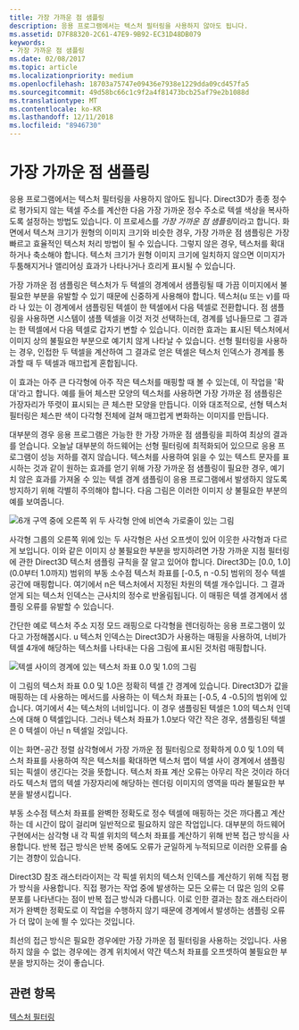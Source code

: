 ```yaml
---
title: 가장 가까운 점 샘플링
description: 응용 프로그램에서는 텍스처 필터링을 사용하지 않아도 됩니다.
ms.assetid: D7F88320-2C61-47E9-9B92-EC31D48DB079
keywords:
- 가장 가까운 점 샘플링
ms.date: 02/08/2017
ms.topic: article
ms.localizationpriority: medium
ms.openlocfilehash: 18703a75747e09436e7938e1229dda09cd457fa5
ms.sourcegitcommit: 49d58bc66c1c9f2a4f81473bcb25af79e2b1088d
ms.translationtype: MT
ms.contentlocale: ko-KR
ms.lasthandoff: 12/11/2018
ms.locfileid: "8946730"
---
```

# <a name="span-iddirect3dconceptsnearest-pointsamplingspannearest-point-sampling"></a><span id="direct3dconcepts.nearest-point_sampling"></span>가장 가까운 점 샘플링


응용 프로그램에서는 텍스처 필터링을 사용하지 않아도 됩니다. Direct3D가 종종 정수로 평가되지 않는 텍셀 주소를 계산한 다음 가장 가까운 정수 주소로 텍셀 색상을 복사하도록 설정하는 방법도 있습니다. 이 프로세스를 *가장 가까운 점 샘플링*이라고 합니다. 화면에서 텍스쳐 크기가 원형의 이미지 크기와 비슷한 경우, 가장 가까운 점 샘플링은 가장 빠르고 효율적인 텍스처 처리 방법이 될 수 있습니다. 그렇지 않은 경우, 텍스처를 확대하거나 축소해야 합니다. 텍스처 크기가 원형 이미지 크기에 일치하지 않으면 이미지가 두툼해지거나 앨리어싱 효과가 나타나거나 흐리게 표시될 수 있습니다.

가장 가까운 점 샘플링은 텍스처가 두 텍셀의 경계에서 샘플링될 때 가끔 이미지에서 불필요한 부분을 유발할 수 있기 때문에 신중하게 사용해야 합니다. 텍스처(u 또는 v)를 따라 나 있는 이 경계에서 샘플링된 텍셀이 한 텍셀에서 다음 텍셀로 전환합니다. 점 샘플링을 사용하면 시스템이 샘플 텍셀을 이것 저것 선택하는데, 경계를 넘나들므로 그 결과는 한 텍셀에서 다음 텍셀로 갑자기 변할 수 있습니다. 이러한 효과는 표시된 텍스처에서 이미지 상의 불필요한 부분으로 예기치 않게 나타날 수 있습니다. 선형 필터링을 사용하는 경우, 인접한 두 텍셀을 계산하여 그 결과로 얻은 텍셀은 텍스처 인덱스가 경계를 통과할 때 두 텍셀과 매끄럽게 혼합됩니다.

이 효과는 아주 큰 다각형에 아주 작은 텍스처를 매핑할 때 볼 수 있는데, 이 작업을 '확대'라고 합니다. 예를 들어 체스판 모양의 텍스처를 사용하면 가장 가까운 점 샘플링은 가장자리가 뚜렷이 표시되는 큰 체스판 모양을 만듭니다. 이와 대조적으로, 선형 텍스처 필터링은 체스판 색이 다각형 전체에 걸쳐 매끄럽게 변화하는 이미지를 만듭니다.

대부분의 경우 응용 프로그램은 가능한 한 가장 가까운 점 샘플링을 피하여 최상의 결과를 얻습니다. 오늘날 대부분의 하드웨어는 선형 필터링에 최적화되어 있으므로 응용 프로그램이 성능 저하를 겪지 않습니다. 텍스처를 사용하여 읽을 수 있는 텍스트 문자를 표시하는 것과 같이 원하는 효과를 얻기 위해 가장 가까운 점 샘플링이 필요한 경우, 예기치 않은 효과를 가져올 수 있는 텍셀 경계 샘플링이 응용 프로그램에서 발생하지 않도록 방지하기 위해 각별히 주의해야 합니다. 다음 그림은 이러한 이미지 상 불필요한 부분의 예를 보여줍니다.

![6개 구역 중에 오른쪽 위 두 사각형 안에 비연속 가로줄이 있는 그림](images/ptrtfct.png)

사각형 그룹의 오른쪽 위에 있는 두 사각형은 사선 오프셋이 있어 이웃한 사각형과 다르게 보입니다. 이와 같은 이미지 상 불필요한 부분을 방지하려면 가장 가까운 지점 필터링에 관한 Direct3D 텍스처 샘플링 규칙을 잘 알고 있어야 합니다. Direct3D는 \[0.0, 1.0\](0.0부터 1.0까지) 범위의 부동 소수점 텍스처 좌표를 \[-0.5, n -0.5\] 범위의 정수 텍셀 공간에 매핑합니다. 여기에서 n은 텍스처에서 지정된 차원의 텍셀 개수입니다. 그 결과 얻게 되는 텍스처 인덱스는 근사치의 정수로 반올림됩니다. 이 매핑은 텍셀 경계에서 샘플링 오류를 유발할 수 있습니다.

간단한 예로 텍스처 주소 지정 모드 래핑으로 다각형을 렌더링하는 응용 프로그램이 있다고 가정해봅시다. u 텍스처 인덱스는 Direct3D가 사용하는 매핑을 사용하여, 너비가 텍셀 4개에 해당하는 텍스처를 나타내는 다음 그림에 표시된 것처럼 매핑합니다.

![텍셀 사이의 경계에 있는 텍스처 좌표 0.0 및 1.0의 그림](images/ptsmpprb.png)

이 그림의 텍스처 좌표 0.0 및 1.0은 정확히 텍셀 간 경계에 있습니다. Direct3D가 값을 매핑하는 데 사용하는 메서드를 사용하는 이 텍스처 좌표는 \[-0.5, 4 -0.5\]의 범위에 있습니다. 여기에서 4는 텍스처의 너비입니다. 이 경우 샘플링된 텍셀은 1.0의 텍스처 인덱스에 대해 0 텍셀입니다. 그러나 텍스처 좌표가 1.0보다 약간 작은 경우, 샘플링된 텍셀은 0 텍셀이 아닌 n 텍셀일 것입니다.

이는 화면-공간 정렬 삼각형에서 가장 가까운 점 필터링으로 정확하게 0.0 및 1.0의 텍스처 좌표를 사용하여 작은 텍스처를 확대하면 텍스처 맵이 텍셀 사이 경계에서 샘플링되는 픽셀이 생긴다는 것을 뜻합니다. 텍스처 좌표 계산 오류는 아무리 작은 것이라 하더라도 텍스처 맵의 텍셀 가장자리에 해당하는 렌더링 이미지의 영역을 따라 불필요한 부분을 발생시킵니다.

부동 소수점 텍스처 좌표를 완벽한 정확도로 정수 텍셀에 매핑하는 것은 까다롭고 계산하는 데 시간이 많이 걸리며 일반적으로 필요하지 않은 작업입니다. 대부분의 하드웨어 구현에서는 삼각형 내 각 픽셀 위치의 텍스처 좌표를 계산하기 위해 반복 접근 방식을 사용합니다. 반복 접근 방식은 반복 중에도 오류가 균일하게 누적되므로 이러한 오류를 숨기는 경향이 있습니다.

Direct3D 참조 래스터라이저는 각 픽셀 위치의 텍스처 인덱스를 계산하기 위해 직접 평가 방식을 사용합니다. 직접 평가는 작업 중에 발생하는 모든 오류는 더 많은 임의 오류 분포를 나타낸다는 점이 반복 접근 방식과 다릅니다. 이로 인한 결과는 참조 래스터라이저가 완벽한 정확도로 이 작업을 수행하지 않기 때문에 경계에서 발생하는 샘플링 오류가 더 많이 눈에 띌 수 있다는 것입니다.

최선의 접근 방식은 필요한 경우에만 가장 가까운 점 필터링을 사용하는 것입니다. 사용하지 않을 수 없는 경우에는 경계 위치에서 약간 텍스처 좌표를 오프셋하여 불필요한 부분을 방지하는 것이 좋습니다.

## <a name="span-idrelated-topicsspanrelated-topics"></a><span id="related-topics"></span>관련 항목


[텍스처 필터링](texture-filtering.md)

 

 




